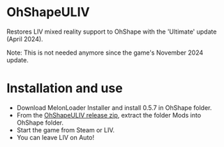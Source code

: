 # OhShapeULIV
Restores LIV mixed reality support to OhShape with the 'Ultimate' update (April 2024).

Note: This is not needed anymore since the game's November 2024 update.

# Installation and use
- Download MelonLoader Installer and install 0.5.7 in OhShape folder.
- From the [OhShapeULIV release zip](https://github.com/Jas2o/OhShapeULIV/releases), extract the folder Mods into OhShape folder.
- Start the game from Steam or LIV.
- You can leave LIV on Auto!
